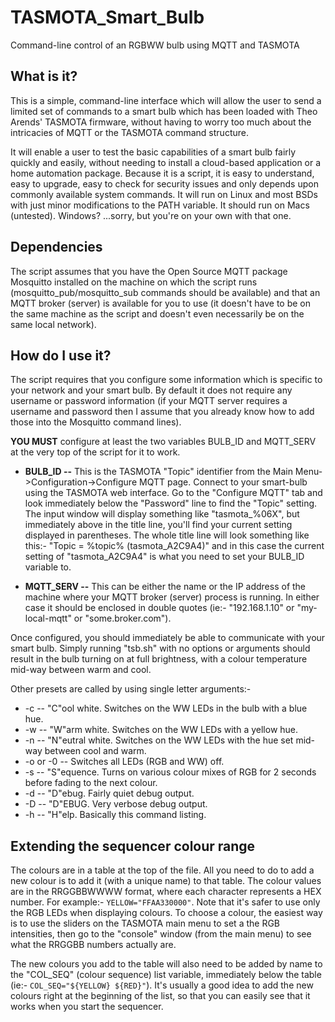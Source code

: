 # TASMOTA_Smart_Bulb
Command-line control of an RGBWW bulb using MQTT and TASMOTA

## What is it?
This is a simple, command-line interface which will allow the user to send a limited set of commands to a smart bulb which has been loaded with Theo Arends' TASMOTA firmware, without having to worry too much about the intricacies of MQTT or the TASMOTA command structure.

It will enable a user to test the basic capabilities of a smart bulb fairly quickly and easily, without needing to install a cloud-based application or a home automation package.  Because it is a script, it is easy to understand, easy to upgrade, easy to check for security issues and only depends upon commonly available system commands.  It will run on Linux and most BSDs with just minor modifications to the PATH variable.  It should run on Macs (untested).  Windows?  ...sorry, but you're on your own with that one.

## Dependencies
The script assumes that you have the Open Source MQTT package Mosquitto installed on the machine on which the script runs (mosquitto_pub/mosquitto_sub commands should be available) and that an MQTT broker (server) is available for you to use (it doesn't have to be on the same machine as the script and doesn't even necessarily be on the same local network).

## How do I use it?
The script requires that you configure some information which is specific to your network and your smart bulb.  By default it does not require any username or password information (if your MQTT server requires a username and password then I assume that you already know how to add those into the Mosquitto command lines).

**YOU MUST** configure at least the two variables BULB_ID and MQTT_SERV at the very top of the script for it to work.

+ **BULB_ID  --**  This is the TASMOTA "Topic" identifier from the Main Menu->Configuration->Configure MQTT page.  Connect to your smart-bulb using the TASMOTA web interface.  Go to the "Configure MQTT" tab and look immediately below the "Password" line to find the "Topic" setting.  The input window will display something like "tasmota_%06X", but immediately above in the title line, you'll find your current setting displayed in parentheses.  The whole title line will look something like this:- "Topic = %topic% (tasmota_A2C9A4)" and in this case the current setting of "tasmota_A2C9A4" is what you need to set your BULB_ID variable to.

+ **MQTT_SERV  --**  This can be either the name or the IP address of the machine where your MQTT broker (server) process is running.  In either case it should be enclosed in double quotes (ie:- "192.168.1.10" or "my-local-mqtt" or "some.broker.com").

Once configured, you should immediately be able to communicate with your smart bulb.  Simply running "tsb.sh" with no options or arguments should result in the bulb turning on at full brightness, with a colour temperature mid-way between warm and cool.

Other presets are called by using single letter arguments:-

+ -c  --  "C"ool white.  Switches on the WW LEDs in the bulb with a blue hue.
+ -w  --  "W"arm white.  Switches on the WW LEDs with a yellow hue.
+ -n  --  "N"eutral white.  Switches on the WW LEDs with the hue set mid-way between cool and warm.
+ -o  or -0  -- Switches all LEDs (RGB and WW) off.
+ -s  --  "S"equence.  Turns on various colour mixes of RGB for 2 seconds before fading to the next colour.
+ -d  --  "D"ebug.  Fairly quiet debug output.
+ -D  --  "D"EBUG.  Very verbose debug output.
+ -h  --  "H"elp.  Basically this command listing.

## Extending the sequencer colour range
The colours are in a table at the top of the file.  All you need to do to add a new colour is to add it (with a unique name) to that table.  The colour values are in the RRGGBBWWWW format, where each character represents a HEX number.  For example:- `YELLOW="FFAA330000"`.  Note that it's safer to use only the RGB LEDs when displaying colours.  To choose a colour, the easiest way is to use the sliders on the TASMOTA main menu to set a the RGB intensities, then go to the "console" window (from the main menu) to see what the RRGGBB numbers actually are.

The new colours you add to the table will also need to be added by name to the "COL_SEQ" (colour sequence) list variable, immediately below the table (ie:- `COL_SEQ="${YELLOW} ${RED}"`).  It's usually a good idea to add the new colours right at the beginning of the list, so that you can easily see that it works when you start the sequencer.

